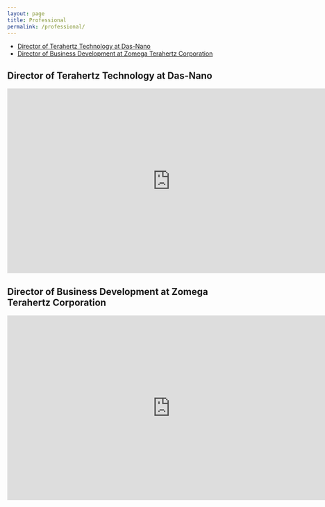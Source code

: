 ```yaml
---
layout: page
title: Professional
permalink: /professional/
---
```



- [Director of Terahertz Technology at Das-Nano](#director-of-terahertz-technology-at-das-nano)
- [Director of Business Development at Zomega Terahertz Corporation](#director-of-business-development-at-zomega-terahertz-corporation)


## Director of Terahertz Technology at Das-Nano

<iframe src="https://onedrive.live.com/embed?resid=F5F1ECEA6F58D121%21598138&authkey=!AOmK_Md4uyqHLrs&em=2" width="750" height="425" frameborder="0" scrolling="no"></iframe>


## Director of Business Development at Zomega Terahertz Corporation

<iframe src="https://onedrive.live.com/embed?resid=F5F1ECEA6F58D121%21598141&authkey=!AD767_MFAdVxtVA&em=2" width="750" height="425" frameborder="0" scrolling="no"></iframe>
